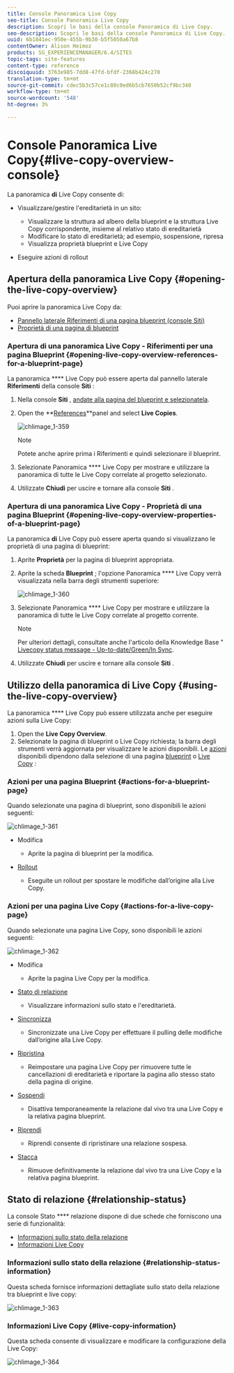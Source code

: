 ```yaml
---
title: Console Panoramica Live Copy
seo-title: Console Panoramica Live Copy
description: Scopri le basi della console Panoramica di Live Copy.
seo-description: Scopri le basi della console Panoramica di Live Copy.
uuid: 6b1841ec-950e-455b-9b30-b5f5050a67b8
contentOwner: Alison Heimoz
products: SG_EXPERIENCEMANAGER/6.4/SITES
topic-tags: site-features
content-type: reference
discoiquuid: 3763e985-7dd8-47fd-bfdf-2368b424c270
translation-type: tm+mt
source-git-commit: cdec5b3c57ce1c80c0ed6b5cb7650b52cf9bc340
workflow-type: tm+mt
source-wordcount: '548'
ht-degree: 3%

---
```



# Console Panoramica Live Copy{#live-copy-overview-console}

La panoramica **di** Live Copy consente di:

* Visualizzare/gestire l&#39;ereditarietà in un sito:

   * Visualizzare la struttura ad albero della blueprint e la struttura Live Copy corrispondente, insieme al relativo stato di ereditarietà
   * Modificare lo stato di ereditarietà; ad esempio, sospensione, ripresa
   * Visualizza proprietà blueprint e Live Copy

* Eseguire azioni di rollout

## Apertura della panoramica Live Copy {#opening-the-live-copy-overview}

Puoi aprire la panoramica Live Copy da:

* [Pannello laterale Riferimenti di una pagina blueprint (console Siti)](#opening-live-copy-overview-references-for-a-blueprint-page)
* [Proprietà di una pagina di blueprint](#opening-live-copy-overview-properties-of-a-blueprint-page)

### Apertura di una panoramica Live Copy - Riferimenti per una pagina Blueprint {#opening-live-copy-overview-references-for-a-blueprint-page}

La panoramica **** Live Copy può essere aperta dal pannello laterale **Riferimenti** della console **Siti** :

1. Nella console **Siti** , [andate alla pagina del blueprint e selezionatela](/help/sites-authoring/basic-handling.md#viewing-and-selecting-resources).
1. Open the **[References](/help/sites-authoring/basic-handling.md#references)**panel and select **Live Copies**.

   ![chlimage_1-359](assets/chlimage_1-359.png)

   >[!NOTE]
   >
   >Potete anche aprire prima i Riferimenti e quindi selezionare il blueprint.

1. Selezionate Panoramica **** Live Copy per mostrare e utilizzare la panoramica di tutte le Live Copy correlate al progetto selezionato.
1. Utilizzate **Chiudi** per uscire e tornare alla console **Siti** .

### Apertura di una panoramica Live Copy - Proprietà di una pagina Blueprint {#opening-live-copy-overview-properties-of-a-blueprint-page}

La panoramica **di** Live Copy può essere aperta quando si visualizzano le proprietà di una pagina di blueprint:

1. Aprite **Proprietà** per la pagina di blueprint appropriata.
1. Aprite la scheda **Blueprint** ; l&#39;opzione Panoramica **** Live Copy verrà visualizzata nella barra degli strumenti superiore:

   ![chlimage_1-360](assets/chlimage_1-360.png)

1. Selezionate Panoramica **** Live Copy per mostrare e utilizzare la panoramica di tutte le Live Copy correlate al progetto corrente.

   >[!NOTE]
   >
   >Per ulteriori dettagli, consultate anche l&#39;articolo della Knowledge Base &quot; [Livecopy status message - Up-to-date/Green/In Sync](https://helpx.adobe.com/experience-manager/kb/livecopy-status-message---up-to-date-green-in-sync.html).

1. Utilizzate **Chiudi** per uscire e tornare alla console **Siti** .

## Utilizzo della panoramica di Live Copy {#using-the-live-copy-overview}

La panoramica **** Live Copy può essere utilizzata anche per eseguire azioni sulla Live Copy:

1. Open the **Live Copy Overview**.
1. Selezionate la pagina di blueprint o Live Copy richiesta; la barra degli strumenti verrà aggiornata per visualizzare le azioni disponibili. Le [azioni](/help/sites-administering/msm.md#terms-used) disponibili dipendono dalla selezione di una pagina [blueprint](#actions-for-a-blueprint-page) o [Live Copy](#actions-for-a-live-copy-page) :

### Azioni per una pagina Blueprint {#actions-for-a-blueprint-page}

Quando selezionate una pagina di blueprint, sono disponibili le azioni seguenti:

![chlimage_1-361](assets/chlimage_1-361.png)

* Modifica

   * Aprite la pagina di blueprint per la modifica.

* [Rollout](/help/sites-administering/msm.md#rollout-and-synchronize)

   * Eseguite un rollout per spostare le modifiche dall’origine alla Live Copy.

### Azioni per una pagina Live Copy {#actions-for-a-live-copy-page}

Quando selezionate una pagina Live Copy, sono disponibili le azioni seguenti:

![chlimage_1-362](assets/chlimage_1-362.png)

* Modifica

   * Aprite la pagina Live Copy per la modifica.

* [Stato di relazione](#relationship-status)

   * Visualizzare informazioni sullo stato e l&#39;ereditarietà.

* [Sincronizza](/help/sites-administering/msm.md#rollout-and-synchronize)

   * Sincronizzate una Live Copy per effettuare il pulling delle modifiche dall’origine alla Live Copy.

* [Ripristina](/help/sites-administering/msm-livecopy.md#resetting-a-live-copy-page)

   * Reimpostare una pagina Live Copy per rimuovere tutte le cancellazioni di ereditarietà e riportare la pagina allo stesso stato della pagina di origine.

* [Sospendi](/help/sites-administering/msm.md#suspending-and-cancelling-inheritance-and-synchronization)

   * Disattiva temporaneamente la relazione dal vivo tra una Live Copy e la relativa pagina blueprint.

* [Riprendi](/help/sites-administering/msm-livecopy.md#resuming-inheritance-for-a-page)

   * Riprendi consente di ripristinare una relazione sospesa.

* [Stacca](/help/sites-administering/msm.md#detaching-a-live-copy)

   * Rimuove definitivamente la relazione dal vivo tra una Live Copy e la relativa pagina blueprint.

## Stato di relazione {#relationship-status}

La console Stato **** relazione dispone di due schede che forniscono una serie di funzionalità:

* [Informazioni sullo stato della relazione](#relationship-status-information)
* [Informazioni Live Copy](#live-copy-information)

### Informazioni sullo stato della relazione {#relationship-status-information}

Questa scheda fornisce informazioni dettagliate sullo stato della relazione tra blueprint e live copy:

![chlimage_1-363](assets/chlimage_1-363.png)

### Informazioni Live Copy {#live-copy-information}

Questa scheda consente di visualizzare e modificare la configurazione della Live Copy:

![chlimage_1-364](assets/chlimage_1-364.png)

